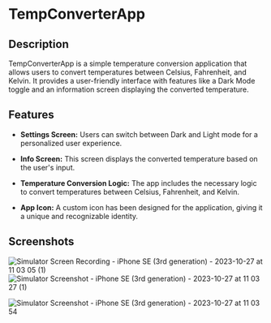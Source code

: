 # TempConverterApp

## Description

TempConverterApp is a simple temperature conversion application that allows users to convert temperatures between Celsius, Fahrenheit, and Kelvin. It provides a user-friendly interface with features like a Dark Mode toggle and an information screen displaying the converted temperature.

## Features

- **Settings Screen:** Users can switch between Dark and Light mode for a personalized user experience.

- **Info Screen:** This screen displays the converted temperature based on the user's input.

- **Temperature Conversion Logic:** The app includes the necessary logic to convert temperatures between Celsius, Fahrenheit, and Kelvin.

- **App Icon:** A custom icon has been designed for the application, giving it a unique and recognizable identity.


## Screenshots
![Simulator Screen Recording - iPhone SE (3rd generation) - 2023-10-27 at 11 03 05 (1)](https://github.com/StasyaOmak/TempConverterApp/assets/127408467/9d9fd24f-76bb-4e72-b208-44ab90a97144)  ![Simulator Screenshot - iPhone SE (3rd generation) - 2023-10-27 at 11 03 27 (1)](https://github.com/StasyaOmak/TempConverterApp/assets/127408467/629d3e92-1af5-4ba6-9158-8e39903d5463)

![Simulator Screenshot - iPhone SE (3rd generation) - 2023-10-27 at 11 03 54](https://github.com/StasyaOmak/TempConverterApp/assets/127408467/a4db02e9-bb10-4a90-84ea-9fb2ff17663d)
